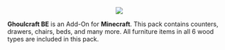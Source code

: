 <p align="center"><img src="https://i.imgur.com/8HfzuY5.png"></p>

 **Ghoulcraft BE** is an Add-On for **Minecraft**. This pack contains counters, drawers, chairs, beds, and many more. All furniture items in all 6 wood types are included in this pack.
